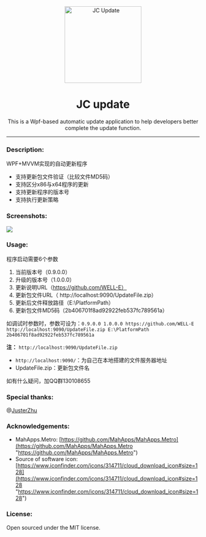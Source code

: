 <div align="center">
   <a href="https://github.com/WELL-E/AutoUpdater">
     <img alt="JC Update" width="200" heigth="200" src="https://raw.githubusercontent.com/WELL-E/AutoUpdater/master/img/jc_update_new.png"></img>
   </a>
  <h1>JC update</h1>
 <p>
    This is a Wpf-based automatic update application to help developers better complete the update function.
  </p>
</div>

---------------

### Description:

WPF+MVVM实现的自动更新程序

- 支持更新包文件验证（比较文件MD5码）
- 支持区分x86与x64程序的更新
- 支持更新程序的版本号
- 支持执行更新策略

### Screenshots:

![](http://i.imgur.com/oWcbNhb.png)

### Usage:

程序启动需要6个参数

1. 当前版本号（0.9.0.0）
2. 升级的版本号（1.0.0.0）
3. 更新说明URL（https://github.com/WELL-E）
4. 更新包文件URL（ http://localhost:9090/UpdateFile.zip）
5. 更新后文件释放路径（E:\PlatformPath）
6. 更新包文件MD5码（2b406701f8ad92922feb537fc789561a）

如调试时参数时，参数可设为：`0.9.0.0 1.0.0.0 https://github.com/WELL-E http://localhost:9090/UpdateFile.zip E:\PlatformPath 2b406701f8ad92922feb537fc789561a`

**注：** `http://localhost:9090/UpdateFile.zip`

- `http://localhost:9090/`：为自己在本地搭建的文件服务器地址
- UpdateFile.zip：更新包文件名

如有什么疑问，加QQ群130108655

### Special thanks:
@[JusterZhu](https://github.com/JusterZhu)

### Acknowledgements:

- MahApps.Metro: [https://github.com/MahApps/MahApps.Metro](https://github.com/MahApps/MahApps.Metro "https://github.com/MahApps/MahApps.Metro")
- Source of software icon: [https://www.iconfinder.com/icons/314711/cloud_download_icon#size=128](https://www.iconfinder.com/icons/314711/cloud_download_icon#size=128 "https://www.iconfinder.com/icons/314711/cloud_download_icon#size=128")

### License:

Open sourced under the MIT license.

